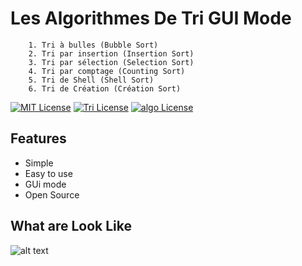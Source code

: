 # Les Algorithmes De Tri GUI Mode
```
    1. Tri à bulles (Bubble Sort)
    2. Tri par insertion (Insertion Sort)
    3. Tri par sélection (Selection Sort)
    4. Tri par comptage (Counting Sort)
    5. Tri de Shell (Shell Sort)
    6. Tri de Création (Création Sort)
```
[![MIT License](https://img.shields.io/badge/License-MIT-green.svg)](https://choosealicense.com/licenses/mit/)
[![Tri License](https://img.shields.io/badge/License-GPL%20v3-yellow.svg)](https://opensource.org/licenses/)
[![algo License](https://img.shields.io/badge/license-AGPL-blue.svg)](http://www.gnu.org/licenses/agpl-3.0)

## Features

- Simple
- Easy to use
- GUi mode
- Open Source




## What are Look Like
![alt text](cap1.png)
